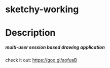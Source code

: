 # sketchy-working
# Description
##### multi-user session based drawing application
check it out: https://goo.gl/aofuaB


